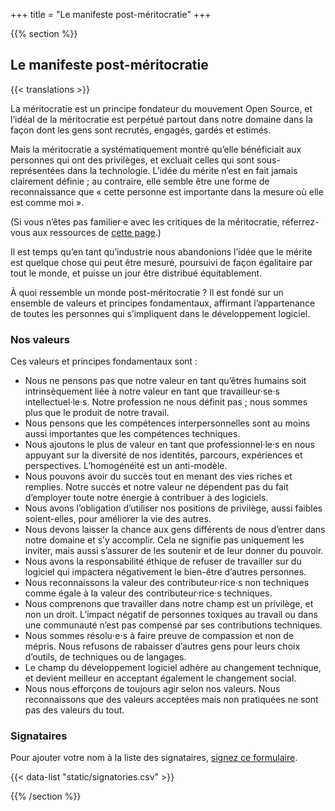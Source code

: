 +++
title = "Le manifeste post-méritocratie"
+++

{{% section %}}

## Le manifeste post-méritocratie

{{< translations >}}

La méritocratie est un principe fondateur du mouvement Open Source, et l’idéal de la méritocratie est perpétué partout dans notre domaine dans la façon dont les gens sont recrutés, engagés, gardés et estimés.

Mais la méritocratie a systématiquement montré qu’elle bénéficiait aux personnes qui ont des privilèges, et excluait celles qui sont sous-représentées dans la technologie. L’idée du mérite n’est en fait jamais clairement définie&nbsp;; au contraire, elle semble être une forme de reconnaissance que «&nbsp;cette personne est importante dans la mesure où elle est comme moi&nbsp;».

(Si vous n’êtes pas familier·e avec les critiques de la méritocratie, réferrez-vous aux ressources de <a href="/meritocracy/">cette page</a>.)

Il est temps qu’en tant qu’industrie nous abandonions l’idée que le mérite est quelque chose qui peut être mesuré,
poursuivi de façon égalitaire par tout le monde, et puisse un jour être distribué équitablement.

À quoi ressemble un monde post-méritocratie&nbsp;? Il est fondé sur un ensemble de valeurs et principes fondamentaux, affirmant l’appartenance de toutes les personnes qui s’impliquent dans le développement logiciel.

### Nos valeurs

Ces valeurs et principes fondamentaux sont&nbsp;:

* Nous ne pensons pas que notre valeur en tant qu’êtres humains soit intrinsèquement liée à notre valeur en tant que travailleur·se·s intellectuel·le·s. Notre profession ne nous définit pas&nbsp;; nous sommes plus que le produit de notre travail.
* Nous pensons que les compétences interpersonnelles sont au moins aussi importantes que les compétences techniques.
* Nous ajoutons le plus de valeur en tant que professionnel·le·s en nous appuyant sur la diversité de nos identités, parcours, expériences et perspectives. L’homogénéité est un anti-modèle.
* Nous pouvons avoir du succès tout en menant des vies riches et remplies. Notre succès et notre valeur ne dépendent pas du fait d’employer toute notre énergie à contribuer à des logiciels.
* Nous avons l’obligation d’utiliser nos positions de privilège, aussi faibles soient-elles, pour améliorer la vie des autres.
* Nous devons laisser la chance aux gens différents de nous d’entrer dans notre domaine et s’y accomplir. Cela ne signifie pas uniquement les inviter, mais aussi s’assurer de les soutenir et de leur donner du pouvoir.
* Nous avons la responsabilité éthique de refuser de travailler sur du logiciel qui impactera négativement le bien-être d’autres personnes.
* Nous reconnaissons la valeur des contributeur·rice·s non techniques comme égale à la valeur des contributeur·rice·s techniques.
* Nous comprenons que travailler dans notre champ est un privilège, et non un droit. L’impact négatif de personnes toxiques au travail ou dans une communauté n’est pas compensé par ses contributions techniques.
* Nous sommes résolu⋅e⋅s à faire preuve de compassion et non de mépris. Nous refusons de rabaisser d’autres gens pour leurs choix d’outils, de techniques ou de langages.
* Le champ du développement logiciel adhère au changement technique, et devient meilleur en acceptant également le changement social.
* Nous nous efforçons de toujours agir selon nos valeurs. Nous reconnaissons que des valeurs acceptées mais non pratiquées ne sont pas des valeurs du tout.

### Signataires

<p class="callout">
  Pour ajouter votre nom à la liste des signataires, <a href="https://goo.gl/forms/9JT45K1iuKcBSPFj2">signez ce formulaire</a>.
</p>

{{< data-list "static/signatories.csv" >}}

{{% /section %}}
